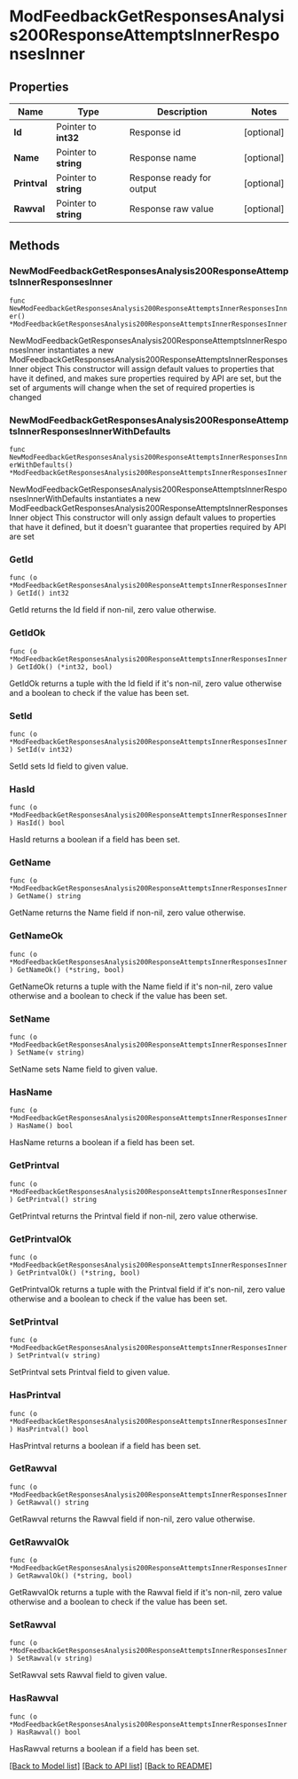 # ModFeedbackGetResponsesAnalysis200ResponseAttemptsInnerResponsesInner

## Properties

Name | Type | Description | Notes
------------ | ------------- | ------------- | -------------
**Id** | Pointer to **int32** | Response id | [optional] 
**Name** | Pointer to **string** | Response name | [optional] 
**Printval** | Pointer to **string** | Response ready for output | [optional] 
**Rawval** | Pointer to **string** | Response raw value | [optional] 

## Methods

### NewModFeedbackGetResponsesAnalysis200ResponseAttemptsInnerResponsesInner

`func NewModFeedbackGetResponsesAnalysis200ResponseAttemptsInnerResponsesInner() *ModFeedbackGetResponsesAnalysis200ResponseAttemptsInnerResponsesInner`

NewModFeedbackGetResponsesAnalysis200ResponseAttemptsInnerResponsesInner instantiates a new ModFeedbackGetResponsesAnalysis200ResponseAttemptsInnerResponsesInner object
This constructor will assign default values to properties that have it defined,
and makes sure properties required by API are set, but the set of arguments
will change when the set of required properties is changed

### NewModFeedbackGetResponsesAnalysis200ResponseAttemptsInnerResponsesInnerWithDefaults

`func NewModFeedbackGetResponsesAnalysis200ResponseAttemptsInnerResponsesInnerWithDefaults() *ModFeedbackGetResponsesAnalysis200ResponseAttemptsInnerResponsesInner`

NewModFeedbackGetResponsesAnalysis200ResponseAttemptsInnerResponsesInnerWithDefaults instantiates a new ModFeedbackGetResponsesAnalysis200ResponseAttemptsInnerResponsesInner object
This constructor will only assign default values to properties that have it defined,
but it doesn't guarantee that properties required by API are set

### GetId

`func (o *ModFeedbackGetResponsesAnalysis200ResponseAttemptsInnerResponsesInner) GetId() int32`

GetId returns the Id field if non-nil, zero value otherwise.

### GetIdOk

`func (o *ModFeedbackGetResponsesAnalysis200ResponseAttemptsInnerResponsesInner) GetIdOk() (*int32, bool)`

GetIdOk returns a tuple with the Id field if it's non-nil, zero value otherwise
and a boolean to check if the value has been set.

### SetId

`func (o *ModFeedbackGetResponsesAnalysis200ResponseAttemptsInnerResponsesInner) SetId(v int32)`

SetId sets Id field to given value.

### HasId

`func (o *ModFeedbackGetResponsesAnalysis200ResponseAttemptsInnerResponsesInner) HasId() bool`

HasId returns a boolean if a field has been set.

### GetName

`func (o *ModFeedbackGetResponsesAnalysis200ResponseAttemptsInnerResponsesInner) GetName() string`

GetName returns the Name field if non-nil, zero value otherwise.

### GetNameOk

`func (o *ModFeedbackGetResponsesAnalysis200ResponseAttemptsInnerResponsesInner) GetNameOk() (*string, bool)`

GetNameOk returns a tuple with the Name field if it's non-nil, zero value otherwise
and a boolean to check if the value has been set.

### SetName

`func (o *ModFeedbackGetResponsesAnalysis200ResponseAttemptsInnerResponsesInner) SetName(v string)`

SetName sets Name field to given value.

### HasName

`func (o *ModFeedbackGetResponsesAnalysis200ResponseAttemptsInnerResponsesInner) HasName() bool`

HasName returns a boolean if a field has been set.

### GetPrintval

`func (o *ModFeedbackGetResponsesAnalysis200ResponseAttemptsInnerResponsesInner) GetPrintval() string`

GetPrintval returns the Printval field if non-nil, zero value otherwise.

### GetPrintvalOk

`func (o *ModFeedbackGetResponsesAnalysis200ResponseAttemptsInnerResponsesInner) GetPrintvalOk() (*string, bool)`

GetPrintvalOk returns a tuple with the Printval field if it's non-nil, zero value otherwise
and a boolean to check if the value has been set.

### SetPrintval

`func (o *ModFeedbackGetResponsesAnalysis200ResponseAttemptsInnerResponsesInner) SetPrintval(v string)`

SetPrintval sets Printval field to given value.

### HasPrintval

`func (o *ModFeedbackGetResponsesAnalysis200ResponseAttemptsInnerResponsesInner) HasPrintval() bool`

HasPrintval returns a boolean if a field has been set.

### GetRawval

`func (o *ModFeedbackGetResponsesAnalysis200ResponseAttemptsInnerResponsesInner) GetRawval() string`

GetRawval returns the Rawval field if non-nil, zero value otherwise.

### GetRawvalOk

`func (o *ModFeedbackGetResponsesAnalysis200ResponseAttemptsInnerResponsesInner) GetRawvalOk() (*string, bool)`

GetRawvalOk returns a tuple with the Rawval field if it's non-nil, zero value otherwise
and a boolean to check if the value has been set.

### SetRawval

`func (o *ModFeedbackGetResponsesAnalysis200ResponseAttemptsInnerResponsesInner) SetRawval(v string)`

SetRawval sets Rawval field to given value.

### HasRawval

`func (o *ModFeedbackGetResponsesAnalysis200ResponseAttemptsInnerResponsesInner) HasRawval() bool`

HasRawval returns a boolean if a field has been set.


[[Back to Model list]](../README.md#documentation-for-models) [[Back to API list]](../README.md#documentation-for-api-endpoints) [[Back to README]](../README.md)


